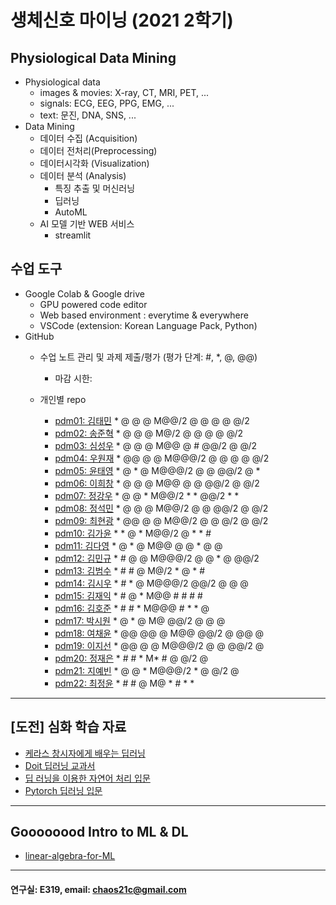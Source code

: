 # 생체신호 마이닝 (2021 2학기)

## Physiological Data Mining
* Physiological data
  - images & movies: X-ray, CT, MRI, PET, ...
  - signals: ECG, EEG, PPG, EMG, ...
  - text: 문진, DNA, SNS, ...
* Data Mining
  - 데이터 수집 (Acquisition)
  - 데이터 전처리(Preprocessing)
  - 데이터시각화 (Visualization)
  - 데이터 분석 (Analysis)
    * 특징 추출 및 머신러닝
    * 딥러닝
    * AutoML
  - AI 모델 기반 WEB 서비스
    * streamlit
    
## 수업 도구
* Google Colab & Google drive
  - GPU powered code editor
  - Web based environment : everytime & everywhere
  - VSCode (extension: Korean Language Pack, Python)
* GitHub
  - 수업 노트 관리 및 과제 제출/평가 (평가 단계: #, *, @, @@)
    * 마감 시한: 
    
  - 개인별 repo  
    * [pdm01: 김태민](https://github.com/KTM001/PDM01) * @ @ @ M@@/2 @ @ @ @ @/2
    * [pdm02: 송준혁](https://github.com/916jun/pdm02) * @ @ @ M@/2 @ @ @ @ @/2
    * [pdm03: 심성우](https://github.com/pdm03/pdm03) * @ @ @ M@@ @ # @@/2 @ @/2
    * [pdm04: 우원재](https://github.com/SALRIGO/pdm04) * @@ @ @ M@@@/2 @ @ @ @ @/2
    * [pdm05: 윤태영](https://github.com/xodud5654/PDM05) * @ * @ M@@@/2 @ @ @@/2 @ *
    * [pdm06: 이희창](https://github.com/Hee0305/PDM06) * @ @ @ M@@ @ @ @@/2 @ @/2
    * [pdm07: 정강우](https://github.com/junggangwo/pdm07) * @ @ * M@@/2 * * @@/2 * *
    * [pdm08: 정석민](https://github.com/seokmin1/PDM08) * @ @ @ M@@/2 @ @ @@/2 @ @/2
    * [pdm09: 최현광](https://github.com/choihyungwang/pdm09) * @@ @ @ M@@/2 @ @ @/2 @ @/2
    * [pdm10: 김가윤](https://github.com/20193253/pdm10) * * @ * M@@/2 @ * * # 
    * [pdm11: 김다영](https://github.com/dayeong918/pdm011) * @ * @ M@@ @ @ * @ @
    * [pdm12: 김민규](https://github.com/Skystar728/pdm12) * # @ @ M@@@/2 @ @ * @ @@/2
    * [pdm13: 김범수](https://github.com/bum3632/pdm13) * # # @ M@/2 * @ * #
    * [pdm14: 김시우](https://github.com/loosiu/pdm14) * # * @ M@@@/2 @@/2 @ @ @
    * [pdm15: 김재익](https://github.com/kim0129s/pdm15) * # @ * M@@ # # # #
    * [pdm16: 김호준](https://github.com/hojoooon/PDM16) * # # * M@@@ # * * @
    * [pdm17: 박시원](https://github.com/w2j1y12/pdm17) * @ * @ M@ @@/2 @ @ @
    * [pdm18: 여채윤](https://github.com/ducodbs0516/pdm18) * @@ @@ @ M@@ @@/2 @ @@ @
    * [pdm19: 이지선](https://github.com/jiseon0516/pdm19) * @@ @ @ M@@@/2 @ @ @@/2 @
    * [pdm20: 정재은](https://github.com/joung-jaeeun/pdm20) * # # * M* # @ @/2 @
    * [pdm21: 지예빈](https://github.com/Obliqueflo/PDM21) * @ @ * M@@@/2 * @ @/2 @
    * [pdm22: 최정윤](https://github.com/yoon0411/pdm22) * # # @ M@ * # * *
 ---
 
 ## [도전] 심화 학습 자료

 - [케라스 창시자에게 배우는 딥러닝](https://github.com/rickiepark/deep-learning-with-python-notebooks) 
 - [Doit 딥러닝 교과서](http://easyspub.co.kr/20_Menu/BookView/472/PUB) 
 - [딥 러닝을 이용한 자연어 처리 입문](https://wikidocs.net/book/2155)
 - [Pytorch 딥러닝 입문](https://github.com/Justin-A/DeepLearning101)  
 ---
 ## Goooooood Intro to ML & DL
 - [linear-algebra-for-ML](https://www.freecodecamp.org/news/how-machine-learning-leverages-linear-algebra-to-optimize-model-trainingwhy-you-should-learn-the-fundamentals-of-linear-algebra/)
 ---
 
  #### 연구실: E319, email: chaos21c@gmail.com
 
